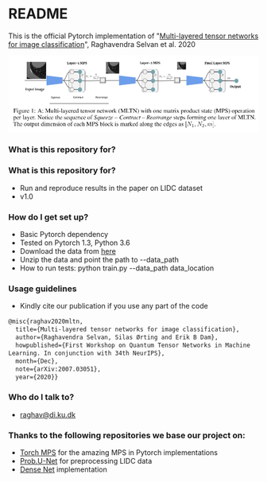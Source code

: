 # README #

This is the official Pytorch implementation of 
"[Multi-layered tensor networks for image classification](https://arxiv.org/abs/2005.10052)", Raghavendra Selvan et al. 2020

![lotenet](models/model.png)
### What is this repository for? ###

### What is this repository for? ###

* Run and reproduce results in the paper on LIDC dataset
* v1.0


### How do I get set up? ###

* Basic Pytorch dependency
* Tested on Pytorch 1.3, Python 3.6 
* Download the data from [here](https://bitbucket.org/raghavian/lotenet_pytorch/src/master/data/lidc.zip)
* Unzip the data and point the path to --data_path
* How to run tests: python train.py --data_path data_location

### Usage guidelines ###

* Kindly cite our publication if you use any part of the code

```
@misc{raghav2020mltn,
  title={Multi-layered tensor networks for image classification},
  author={Raghavendra Selvan, Silas Ørting and Erik B Dam},
  howpublished={First Workshop on Quantum Tensor Networks in Machine Learning. In conjunction with 34th NeurIPS},
  month={Dec},
  note={arXiv:2007.03051},
  year={2020}}
```

### Who do I talk to? ###

* raghav@di.ku.dk

### Thanks to the following repositories we base our project on:
* [Torch MPS](https://github.com/jemisjoky/TorchMPS/) for the amazing MPS in Pytorch implementations
* [Prob.U-Net](https://github.com/stefanknegt/Probabilistic-Unet-Pytorch) for preprocessing LIDC data
* [Dense Net](https://github.com/bamos/densenet.pytorch/) implementation

